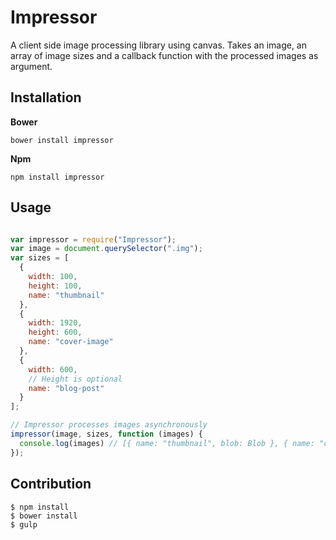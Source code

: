 # Impressor

A client side image processing library using canvas. Takes an image, an array of image sizes and a callback function with the processed images as argument.

## Installation

**Bower**
```
bower install impressor
```
  
**Npm**
```
npm install impressor
```

## Usage
```javascript

var impressor = require("Impressor");
var image = document.querySelector(".img");
var sizes = [
  {
    width: 100,
    height: 100,
    name: "thumbnail"
  },
  {
    width: 1920,
    height: 600,
    name: "cover-image"
  },
  {
    width: 600,
    // Height is optional
    name: "blog-post"
  }
];

// Impressor processes images asynchronously
impressor(image, sizes, function (images) {
  console.log(images) // [{ name: "thumbnail", blob: Blob }, { name: "cover-image", blob: Blob }, {..}] 
});
```

## Contribution
```
$ npm install
$ bower install
$ gulp
```
